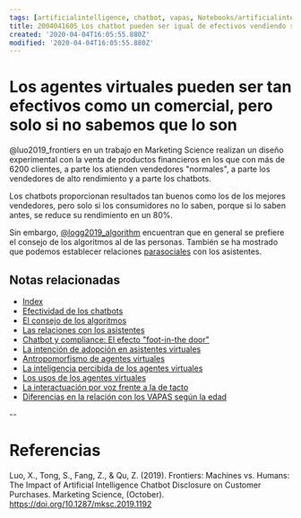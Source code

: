 ```yaml
---
tags: [artificialintelligence, chatbot, vapas, Notebooks/artificialintelligence, virtualagents, body, embodiness, physicalpresence]
title: 2004041605_Los chatbot pueden ser igual de efectivos vendiendo si no sabemos que lo son
created: '2020-04-04T16:05:55.880Z'
modified: '2020-04-04T16:05:55.880Z'
---
```


# Los agentes virtuales pueden ser tan efectivos como un comercial, pero solo si no sabemos que lo son

@luo2019_frontiers en un trabajo en Marketing Science realizan un diseño experimental con la venta de productos financieros en los que con más de 6200 clientes, a parte los atienden vendedores "normales", a parte los vendedores de alto rendimiento y a parte los chatbots.

Los chatbots proporcionan resultados tan buenos como los de los mejores vendedores, pero solo si los consumidores no lo saben, porque si lo saben antes, se reduce su rendimiento en un 80%.

Sin embargo, [@logg2019_algorithm](2004060917_aceptacion_consejo_algoritmos.md) encuentran que en general se prefiere el consejo de los algoritmos al de las personas. También se ha mostrado que podemos establecer relaciones [parasociales](2004160935_relacion_con_vapas.md) con los asistentes.

## Notas relacionadas

- [Index](_2003101705_index.md)
- [Efectividad de los chatbots](2004041632_efectividad_chatbots.md)
- [El consejo de los algoritmos](2004060917_aceptacion_consejo_algoritmos.md)
- [Las relaciones con los asistentes](2004160935_relacion_con_vapas.md)
- [Chatbot y compliance: El efecto "foot-in-the door"](2003241149_chatbots_footinthedoor_y_compliance.md)
- [La intención de adopción en asistentes virtuales](2004060832_intencion_adopcion_agente_virtual.md)
- [Antropomorfismo de agentes virtuales](2004060734_antropomorfismo_vapas.md)
- [La inteligencia percibida de los agentes virtuales](2004060750_inteligencia_percibida_agentes_virtuales.md)
- [Los usos de los agentes virtuales](2004060821_usos_virtual_agents_sistemas_duales.md)
- [La interactuación por voz frente a la de tacto](2004051647_effect_voice_interactions.md)
- [Diferencias en la relación con los VAPAS según la edad](2004140714_aceptacionVAPASsegunedad.md)

--

# Referencias

Luo, X., Tong, S., Fang, Z., & Qu, Z. (2019). Frontiers: Machines vs. Humans: The Impact of Artificial Intelligence Chatbot Disclosure on Customer Purchases. Marketing Science, (October). https://doi.org/10.1287/mksc.2019.1192